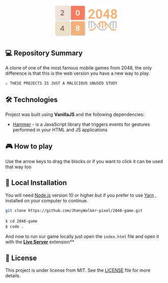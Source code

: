 <h1 align="center">
    <img src="./assets/repo-icon.png" alt="2048 Clone Game by Jhony Walker" width="200px" />
</h1>

## 💻 Repository Summary

A clone of one of the most famous mobile games from 2048, the only difference is that this is the web version you have a new way to play.

```text
⚠ THESE PROJECTS IS JUST A MALICIOUS UNUSED STUDY
```

## 🛠 Technologies

Project was built using **VanillaJS** and the following dependencies:

- [Hammer](https://hammerjs.github.io/) -  is a JavaScript library that triggers events for gestures performed in your HTML and JS applications

## :video_game: How to play

Use the arrow keys to drag the blocks or if you want to click it can be used that way too


## 🔨 Local Installation

You will need [Node.js](https://nodejs.org) version 10 or higher but if you prefer to use [Yarn](https://yarnpkg.com/) , installed on your computer to continue.

```bash
git clone https://github.com/JhonyWalker-pixel/2048-game.git

$ cd 2048-game
$ code .
```

And now to run our game locally just open the `index.html` file and open it with the **[Live Server](https://marketplace.visualstudio.com/items?itemName=ritwickdey.LiveServer)** extension**


## 📖 License

This project is under license from MIT. See the [LICENSE](LICENSE.md) file for more details.

